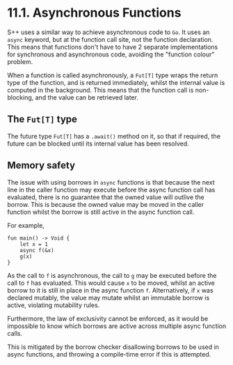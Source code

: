 # 11.1. Asynchronous Functions

S++ uses a similar way to achieve asynchronous code to `Go`. It uses an `async` keyword, but at the function call
site, not the function declaration. This means that functions don't have to have 2 separate implementations for
synchronous and asynchronous code, avoiding the "function colour" problem.

When a function is called asynchronously, a `Fut[T]` type wraps the return type of the function, and is returned
immediately, whilst the internal value is computed in the background. This means that the function call is
non-blocking, and the value can be retrieved later.

## The `Fut[T]` type

The future type `Fut[T]` has a `.await()` method on it, so that if required, the future can be blocked until its
internal value has been resolved.

## Memory safety

The issue with using borrows in `async` functions is that because the next line in the caller function may execute
before the async function call has evaluated, there is no guarantee that the owned value will outlive the borrow. This
is because the owned value may be moved in the caller function whilst the borrow is still active in the async function
call.

For example,

```
fun main() -> Void {
    let x = 1
    async f(&x)
    g(x)
}
```

As the call to `f` is asynchronous, the call to `g` may be executed before the call to `f` has evaluated. This would
cause `x` to be moved, whilst an active borrow to it is still in place in the async function `f`. Alternatively, if `x`
was declared mutably, the value may mutate whilst an immutable borrow is active, violating mutability rules.

Furthermore, the law of exclusivity cannot be enforced, as it would be impossible to know which borrows are active
across multiple async function calls.

This is mitigated by the borrow checker disallowing borrows to be used in async functions, and throwing a compile-time
error if this is attempted.
